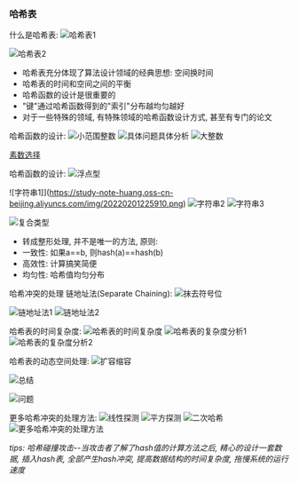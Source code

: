 ### 哈希表

什么是哈希表:
![哈希表1](https://study-note-huang.oss-cn-beijing.aliyuncs.com/img/20220201211128.png)

![哈希表2](https://study-note-huang.oss-cn-beijing.aliyuncs.com/img/20220201212648.png)

- 哈希表充分体现了算法设计领域的经典思想: 空间换时间
- 哈希表的时间和空间之间的平衡
- 哈希函数的设计是很重要的
- "键"通过哈希函数得到的"索引"分布越均匀越好
- 对于一些特殊的领域, 有特殊领域的哈希函数设计方式, 甚至有专门的论文

哈希函数的设计:
![小范围整数](https://study-note-huang.oss-cn-beijing.aliyuncs.com/img/20220201214038.png)
![具体问题具体分析](https://study-note-huang.oss-cn-beijing.aliyuncs.com/img/20220201214204.png)
![大整数](https://study-note-huang.oss-cn-beijing.aliyuncs.com/img/20220201214342.png)

[素数选择](https://www.planetmath.org/goodhashtableprimes)

哈希函数的设计:
![浮点型](https://study-note-huang.oss-cn-beijing.aliyuncs.com/img/20220201225841.png)

![字符串1]](https://study-note-huang.oss-cn-beijing.aliyuncs.com/img/20220201225910.png)
![字符串2](https://study-note-huang.oss-cn-beijing.aliyuncs.com/img/20220201225948.png)
![字符串3](https://study-note-huang.oss-cn-beijing.aliyuncs.com/img/20220201230010.png)

![复合类型](https://study-note-huang.oss-cn-beijing.aliyuncs.com/img/20220201230037.png)

- 转成整形处理, 并不是唯一的方法, 原则:
- 一致性: 如果a==b, 则hash(a)==hash(b)
- 高效性: 计算搞笑简便
- 均匀性: 哈希值均匀分布

哈希冲突的处理 链地址法(Separate Chaining):
![抹去符号位](https://study-note-huang.oss-cn-beijing.aliyuncs.com/img/20220201231424.png)

![链地址法1](https://study-note-huang.oss-cn-beijing.aliyuncs.com/img/20220201231836.png)
![链地址法2](https://study-note-huang.oss-cn-beijing.aliyuncs.com/img/20220201231757.png)

哈希表的时间复杂度:
![哈希表的时间复杂度](https://study-note-huang.oss-cn-beijing.aliyuncs.com/img/20220201232945.png)
![哈希表的复杂度分析1](https://study-note-huang.oss-cn-beijing.aliyuncs.com/img/20220201233834.png)
![哈希表的复杂度分析2](https://study-note-huang.oss-cn-beijing.aliyuncs.com/img/20220201234115.png)

哈希表的动态空间处理:
![扩容缩容](https://study-note-huang.oss-cn-beijing.aliyuncs.com/img/20220201233213.png)

![总结](https://study-note-huang.oss-cn-beijing.aliyuncs.com/img/20220201234440.png)

![问题](https://study-note-huang.oss-cn-beijing.aliyuncs.com/img/20220201234736.png)

更多哈希冲突的处理方法:
![线性探测](https://study-note-huang.oss-cn-beijing.aliyuncs.com/img/20220201235031.png)
![平方探测](https://study-note-huang.oss-cn-beijing.aliyuncs.com/img/20220201235106.png)
![二次哈希](https://study-note-huang.oss-cn-beijing.aliyuncs.com/img/20220201235138.png)
![更多哈希冲突的处理方法](https://study-note-huang.oss-cn-beijing.aliyuncs.com/img/20220201235258.png)

*tips: 哈希碰撞攻击--当攻击者了解了hash值的计算方法之后, 精心的设计一套数据, 插入hash表, 全部产生hash冲突, 提高数据结构的时间复杂度, 拖慢系统的运行速度*